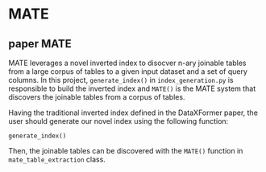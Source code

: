 # MATE

## paper MATE

MATE leverages a novel inverted index to disocver n-ary joinable tables from a large corpus of tables to a given input dataset and a set of query columns.
In this project, ```generate_index()``` in ```index_generation.py``` is responsible to build the inverted index and ```MATE()``` is the MATE system that discovers the joinable tables from a corpus of tables.

Having the traditional inverted index defined in the DataXFormer paper, the user should generate our novel index using the following function:

```generate_index()```

Then, the joinable tables can be discovered with the ```MATE()``` function in ```mate_table_extraction``` class.


